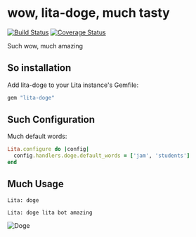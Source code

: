 # wow, lita-doge, much tasty

[![Build Status](https://travis-ci.org/skelz0r/lita-doge.png?branch=master)](https://travis-ci.org/skelz0r/lita-doge)
[![Coverage Status](https://coveralls.io/repos/skelz0r/lita-doge/badge.png)](https://coveralls.io/r/skelz0r/lita-doge)

Such wow, much amazing

## So installation

Add lita-doge to your Lita instance's Gemfile:

``` ruby
gem "lita-doge"
```

## Such Configuration

Much default words:

``` ruby
Lita.configure do |config|
  config.handlers.doge.default_words = ['jam', 'students']
end
```

## Much Usage

```
Lita: doge
```

```
Lita: doge lita bot amazing
```

![Doge](http://dogr.io/doge/such%20lita/much%20bot/so%20amazing.png?split=false)
